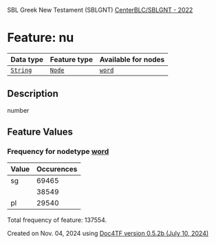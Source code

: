 SBL Greek New Testament (SBLGNT) [CenterBLC/SBLGNT - 2022](https://github.com/CenterBLC/SBLGNT)
# Feature: nu
Data type|Feature type|Available for nodes
---|---|---
[`String`](featuresbydatatype.md#string)|[`Node`](featuresbytype.md#node)| [`word`](featuresbynodetype.md#word) 
## Description
number
## Feature Values
### Frequency for nodetype [word](featuresbynodetype.md#word)
Value|Occurences
---|---
sg|69465
&nbsp;|38549
pl|29540

Total frequency of feature: 137554.
  

Created on Nov. 04, 2024 using [Doc4TF version 0.5.2b (July 10, 2024)](https://github.com/tonyjurg/Doc4TF/blob/main/CreateFeatureDoc.ipynb) 

